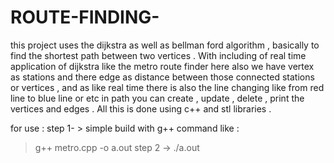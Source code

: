 # ROUTE-FINDING-
this project uses the dijkstra as well as bellman ford algorithm , basically to find the shortest path between two vertices .
With including of real time application of dijkstra like the metro route finder here also we have vertex as stations and there edge as distance between those connected stations or vertices , and as like real time there is also the line changing  like from red line to blue line or etc in path 
you can create , update , delete , print the vertices and edges . 
All this is done using c++ and stl libraries .


for use : 
step 1- > simple build with g++ command like : 
  > g++ metro.cpp -o a.out
step 2 -> ./a.out

